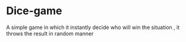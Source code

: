 # Dice-game
A simple game in which it instantly decide who will win the situation , it throws the result in random manner
